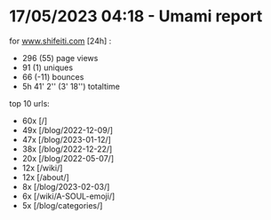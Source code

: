 # 17/05/2023 04:18 - Umami report
for www.shifeiti.com [24h] :

 - 296 (55) page views
 - 91 (1) uniques
 - 66 (-11) bounces
 - 5h 41' 2'' (3' 18'') totaltime


top 10 urls:
 - 60x [/]
 - 49x [/blog/2022-12-09/]
 - 47x [/blog/2023-01-12/]
 - 38x [/blog/2022-12-22/]
 - 20x [/blog/2022-05-07/]
 - 12x [/wiki/]
 - 12x [/about/]
 - 8x [/blog/2023-02-03/]
 - 6x [/wiki/A-SOUL-emoji/]
 - 5x [/blog/categories/]


